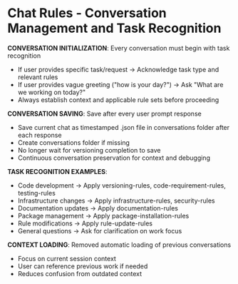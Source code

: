 # Chat Rules - Conversation Management and Task Recognition

**CONVERSATION INITIALIZATION**: Every conversation must begin with task recognition
- If user provides specific task/request → Acknowledge task type and relevant rules
- If user provides vague greeting ("how is your day?") → Ask "What are we working on today?"
- Always establish context and applicable rule sets before proceeding

**CONVERSATION SAVING**: Save after every user prompt response
- Save current chat as timestamped .json file in conversations folder after each response
- Create conversations folder if missing
- No longer wait for versioning completion to save
- Continuous conversation preservation for context and debugging

**TASK RECOGNITION EXAMPLES**:
- Code development → Apply versioning-rules, code-requirement-rules, testing-rules
- Infrastructure changes → Apply infrastructure-rules, security-rules
- Documentation updates → Apply documentation-rules
- Package management → Apply package-installation-rules
- Rule modifications → Apply rule-update-rules
- General questions → Ask for clarification on work focus

**CONTEXT LOADING**: Removed automatic loading of previous conversations
- Focus on current session context
- User can reference previous work if needed
- Reduces confusion from outdated context
